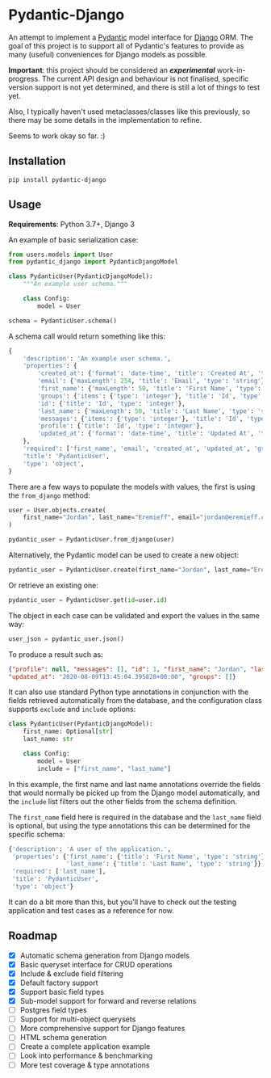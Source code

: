 # Pydantic-Django

An attempt to implement a [Pydantic](https://pydantic-docs.helpmanual.io/) model interface for [Django](https://www.djangoproject.com/) ORM. The goal of this project is to support all of Pydantic's features to provide as many (useful) conveniences for Django models as possible.

**Important**: this project should be considered an ***experimental*** work-in-progress. The current API design and behaviour is not finalised, specific version support is not yet determined, and there is still a lot of things to test yet.

Also, I typically haven't used metaclasses/classes like this previously, so there may be some details in the implementation to refine. 

Seems to work okay so far. :)

## Installation

```
pip install pydantic-django
```

## Usage

**Requirements**: Python 3.7+, Django 3

An example of basic serialization case:

```python
from users.models import User
from pydantic_django import PydanticDjangoModel

class PydanticUser(PydanticDjangoModel):
    """An example user schema."""

    class Config:
        model = User

schema = PydanticUser.schema()
```

A schema call would return something like this:

```python
{
    'description': 'An example user schema.',
    'properties': {
        'created_at': {'format': 'date-time', 'title': 'Created At', 'type': 'string'},
        'email': {'maxLength': 254, 'title': 'Email', 'type': 'string'},
        'first_name': {'maxLength': 50, 'title': 'First Name', 'type': 'string'},
        'groups': {'items': {'type': 'integer'}, 'title': 'Id', 'type': 'array'},
        'id': {'title': 'Id', 'type': 'integer'},
        'last_name': {'maxLength': 50, 'title': 'Last Name', 'type': 'string'},
        'messages': {'items': {'type': 'integer'}, 'title': 'Id', 'type': 'array'},
        'profile': {'title': 'Id', 'type': 'integer'},
        'updated_at': {'format': 'date-time', 'title': 'Updated At', 'type': 'string'},
    },
    'required': ['first_name', 'email', 'created_at', 'updated_at', 'groups'],
    'title': 'PydanticUser',
    'type': 'object',
}
```

There are a few ways to populate the models with values, the first is using the `from_django` method:

```python
user = User.objects.create(
    first_name="Jordan", last_name="Eremieff", email="jordan@eremieff.com"
)

pydantic_user = PydanticUser.from_django(user)
```

Alternatively, the Pydantic model can be used to create a new object:

```python
pydantic_user = PydanticUser.create(first_name="Jordan", last_name="Eremieff", email="jordan@eremieff.com")
```

Or retrieve an existing one:

```python
pydantic_user = PydanticUser.get(id=user.id)
```

The object in each case can be validated and export the values in the same way:

```python
user_json = pydantic_user.json()
```

To produce a result such as:

```json
{"profile": null, "messages": [], "id": 1, "first_name": "Jordan", "last_name": "Eremieff", "email": "jordan@eremieff.com", "created_at": "2020-08-09T13:45:04.395787+00:00",
"updated_at": "2020-08-09T13:45:04.395828+00:00", "groups": []}
```

It can also use standard Python type annotations in conjunction with the fields retrieved automatically from the database, and the configuration class supports `exclude` and `include` options:

```python
class PydanticUser(PydanticDjangoModel):
    first_name: Optional[str]
    last_name: str

    class Config:
        model = User
        include = ["first_name", "last_name"]
```

In this example, the first name and last name annotations override the fields that would normally be picked up from the Django model automatically, and the `include` list filters out the other fields from the schema definition.

The `first_name` field here is required in the database and the `last_name` field is optional, but using the type annotations this can be determined for the specific schema:

```python
{'description': 'A user of the application.',
 'properties': {'first_name': {'title': 'First Name', 'type': 'string'},
                'last_name': {'title': 'Last Name', 'type': 'string'}},
 'required': ['last_name'],
 'title': 'PydanticUser',
 'type': 'object'}
```
        
It can do a bit more than this, but you'll have to check out the testing application and test cases as a reference for now.

## Roadmap

- [x] Automatic schema generation from Django models
- [x] Basic queryset interface for CRUD operations
- [x] Include & exclude field filtering
- [x] Default factory support
- [x] Support basic field types
- [x] Sub-model support for forward and reverse relations
- [ ] Postgres field types
- [ ] Support for multi-object querysets
- [ ] More comprehensive support for Django features
- [ ] HTML schema generation
- [ ] Create a complete application example
- [ ] Look into performance & benchmarking
- [ ] More test coverage & type annotations
